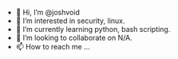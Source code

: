 - 👋 Hi, I’m @joshvoid
- 👀 I’m interested in security, linux.
- 🌱 I’m currently learning python, bash scripting.
- 💞️ I’m looking to collaborate on N/A.
- 📫 How to reach me ...

<!---
joshvoid/joshvoid is a ✨ special ✨ repository because its `README.md` (this file) appears on your GitHub profile.
You can click the Preview link to take a look at your changes.
--->
